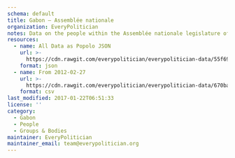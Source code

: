 ```yaml
---
schema: default
title: Gabon — Assemblée nationale
organization: EveryPolitician
notes: Data on the people within the Assemblée nationale legislature of Gabon.
resources:
  - name: All Data as Popolo JSON
    url: >-
      https://cdn.rawgit.com/everypolitician/everypolitician-data/55f69c338fd8f63c8ace9b53c114f6acd9cdea9b/data/Gabon/Assembly/ep-popolo-v1.0.json
    format: json
  - name: From 2012-02-27
    url: >-
      https://cdn.rawgit.com/everypolitician/everypolitician-data/670bab1d42f12646248c1d5cf0fca7b70e75bfad/data/Gabon/Assembly/term-12.csv
    format: csv
last_modified: 2017-01-22T06:51:33
license: ''
category:
  - Gabon
  - People
  - Groups & Bodies
maintainer: EveryPolitician
maintainer_email: team@everypolitician.org
---
```


